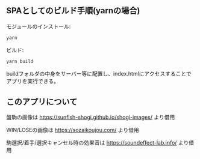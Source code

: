 ## SPAとしてのビルド手順(yarnの場合)

モジュールのインストール:

```bash
yarn
```

ビルド:

```bash
yarn build
```

buildフォルダの中身をサーバー等に配置し、index.htmlにアクセスすることでアプリを実行できる。

## このアプリについて

盤駒の画像は https://sunfish-shogi.github.io/shogi-images/ より借用

WIN/LOSEの画像は https://sozaikoujou.com/ より借用

駒選択/着手/選択キャンセル時の効果音は https://soundeffect-lab.info/ より借用
